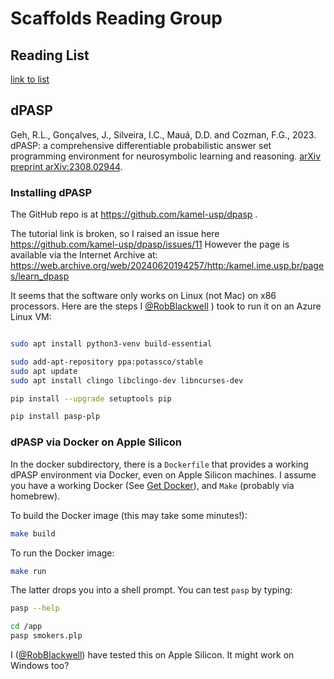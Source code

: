 # Scaffolds Reading Group

## Reading List
[link to list](https://docs.google.com/document/d/1HPfYtBJkwuexZnb3_XWWrlCL8dlMHvBBjONkNc8MSNk/edit?usp=sharing)

## dPASP

Geh, R.L., Gonçalves, J., Silveira, I.C., Mauá, D.D. and Cozman,
F.G., 2023. dPASP: a comprehensive differentiable probabilistic answer
set programming environment for neurosymbolic learning and
reasoning. [arXiv preprint
arXiv:2308.02944](https://arxiv.org/abs/2308.02944).

### Installing dPASP

The GitHub repo is at https://github.com/kamel-usp/dpasp .

The tutorial link is broken, so I raised an issue here
https://github.com/kamel-usp/dpasp/issues/11 However the page is
available via the Internet Archive at:
https://web.archive.org/web/20240620194257/http:/kamel.ime.usp.br/pages/learn_dpasp

It seems that the software only works on Linux (not Mac) on x86
processors. Here are the steps I
[@RobBlackwell](https://github.com/RobBlackwell) ) took to run it on
an Azure Linux VM:

``` sh

sudo apt install python3-venv build-essential

sudo add-apt-repository ppa:potassco/stable
sudo apt update
sudo apt install clingo libclingo-dev libncurses-dev

pip install --upgrade setuptools pip

pip install pasp-plp

```

### dPASP via Docker on Apple Silicon

In the docker subdirectory, there is a `Dockerfile` that provides a
working dPASP environment via Docker, even on Apple Silicon
machines. I assume you have a working Docker (See [Get
Docker](https://docs.docker.com/get-started/get-docker/)), and `Make`
(probably via homebrew).

To build the Docker image (this may take some minutes!):

``` sh
make build
```

To run the Docker image:

``` sh
make run
```

The latter drops you into a shell prompt. You can test `pasp` by typing:

``` sh
pasp --help
```

``` sh
cd /app
pasp smokers.plp
```

I ([@RobBlackwell](https://github.com/RobBlackwell)) have tested this
on Apple Silicon. It might work on Windows too?
